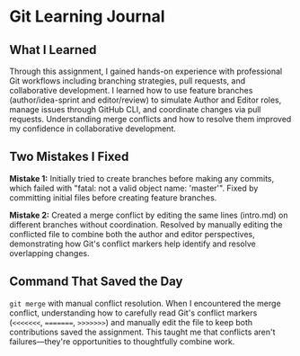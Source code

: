 # Git Learning Journal

## What I Learned
Through this assignment, I gained hands-on experience with professional Git workflows including branching strategies, pull requests, and collaborative development. I learned how to use feature branches (author/idea-sprint and editor/review) to simulate Author and Editor roles, manage issues through GitHub CLI, and coordinate changes via pull requests. Understanding merge conflicts and how to resolve them improved my confidence in collaborative development.

## Two Mistakes I Fixed

**Mistake 1:** Initially tried to create branches before making any commits, which failed with "fatal: not a valid object name: 'master'". Fixed by committing initial files before creating feature branches.

**Mistake 2:** Created a merge conflict by editing the same lines (intro.md) on different branches without coordination. Resolved by manually editing the conflicted file to combine both the author and editor perspectives, demonstrating how Git's conflict markers help identify and resolve overlapping changes.

## Command That Saved the Day
`git merge` with manual conflict resolution. When I encountered the merge conflict, understanding how to carefully read Git's conflict markers (`<<<<<<<`, `=======`, `>>>>>>>`) and manually edit the file to keep both contributions saved the assignment. This taught me that conflicts aren't failures—they're opportunities to thoughtfully combine work.

